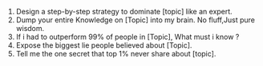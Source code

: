 1. Design a step-by-step strategy to dominate [topic] like an expert.
2. Dump your entire Knowledge on [Topic] into my brain. No fluff,Just pure wisdom.
3. If i had to outperform 99% of people in [Topic], What must i know ?
4. Expose the biggest lie people believed about [Topic].
5. Tell me the one secret that top 1% never share about [topic].